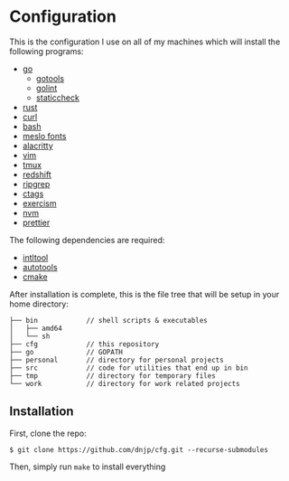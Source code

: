 # Configuration

This is the configuration I use on all of my machines which will install the
following programs:

- [go](https://github.com/golang/go)
  - [gotools](https://github.com/golang/tools)
  - [golint](https://github.com/golang/lint/golint)
  - [staticcheck](https://github.com/dominikh/go-tools)
- [rust](https://github.com/rust-lang/rust)
- [curl](https://github.com/curl/curl)
- [bash](https://git.savannah.gnu.org/bash)
- [meslo fonts](https://github.com/andreberg/Meslo-Font)
- [alacritty](https://github.com/alacritty/alacritty)
- [vim](https://github.com/vim/vim)
- [tmux](https://github.com/tmux/tmux)
- [redshift](https://github.com/jonls/redshift)
- [ripgrep](https://github.com/BurntSushi/ripgrep)
- [ctags](https://github.com/universal-ctags/ctags)
- [exercism](https://github.com/exercism/cli)
- [nvm](https://github.com/nvm-sh/nvm)
- [prettier](https://github.com/prettier/prettier)

The following dependencies are required:

- [intltool](https://freedesktop.org/wiki/Software/intltool/)
- [autotools](https://www.gnu.org/software/automake/faq/autotools-faq.html#How-do-I-install-the-Autotools-_0028as-user_0029_003f)
- [cmake](https://cmake.org/)

After installation is complete, this is the file tree that will be setup in your
home directory:

```
├── bin            // shell scripts & executables
│   ├── amd64
│   └── sh
├── cfg            // this repository
├── go             // GOPATH
├── personal       // directory for personal projects
├── src            // code for utilities that end up in bin
├── tmp            // directory for temporary files
└── work           // directory for work related projects
```

## Installation

First, clone the repo:

```
$ git clone https://github.com/dnjp/cfg.git --recurse-submodules
```

Then, simply run `make` to install everything
